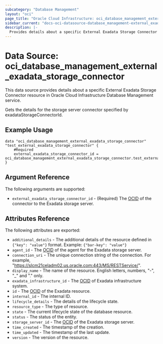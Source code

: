 ```yaml
---
subcategory: "Database Management"
layout: "oci"
page_title: "Oracle Cloud Infrastructure: oci_database_management_external_exadata_storage_connector"
sidebar_current: "docs-oci-datasource-database_management-external_exadata_storage_connector"
description: |-
  Provides details about a specific External Exadata Storage Connector in Oracle Cloud Infrastructure Database Management service
---
```


# Data Source: oci_database_management_external_exadata_storage_connector
This data source provides details about a specific External Exadata Storage Connector resource in Oracle Cloud Infrastructure Database Management service.

Gets the details for the storage server connector specified by exadataStorageConnectorId.


## Example Usage

```hcl
data "oci_database_management_external_exadata_storage_connector" "test_external_exadata_storage_connector" {
	#Required
	external_exadata_storage_connector_id = oci_database_management_external_exadata_storage_connector.test_external_exadata_storage_connector.id
}
```

## Argument Reference

The following arguments are supported:

* `external_exadata_storage_connector_id` - (Required) The [OCID](https://docs.cloud.oracle.com/iaas/Content/General/Concepts/identifiers.htm) of the connector to the Exadata storage server.


## Attributes Reference

The following attributes are exported:

* `additional_details` - The additional details of the resource defined in `{"key": "value"}` format. Example: `{"bar-key": "value"}` 
* `agent_id` - The [OCID](https://docs.cloud.oracle.com/iaas/Content/General/Concepts/identifiers.htm) of the agent for the Exadata storage server.
* `connection_uri` - The unique connection string of the connection. For example, "https://slcm21celadm02.us.oracle.com:443/MS/RESTService/".
* `display_name` - The name of the resource. English letters, numbers, "-", "_" and "." only.
* `exadata_infrastructure_id` - The [OCID](https://docs.cloud.oracle.com/iaas/Content/General/Concepts/identifiers.htm) of Exadata infrastructure system.
* `id` - The [OCID](https://docs.cloud.oracle.com/iaas/Content/General/Concepts/identifiers.htm) of the Exadata resource.
* `internal_id` - The internal ID.
* `lifecycle_details` - The details of the lifecycle state.
* `resource_type` - The type of resource.
* `state` - The current lifecycle state of the database resource.
* `status` - The status of the entity.
* `storage_server_id` - The [OCID](https://docs.cloud.oracle.com/iaas/Content/General/Concepts/identifiers.htm) of the Exadata storage server.
* `time_created` - The timestamp of the creation.
* `time_updated` - The timestamp of the last update.
* `version` - The version of the resource.

